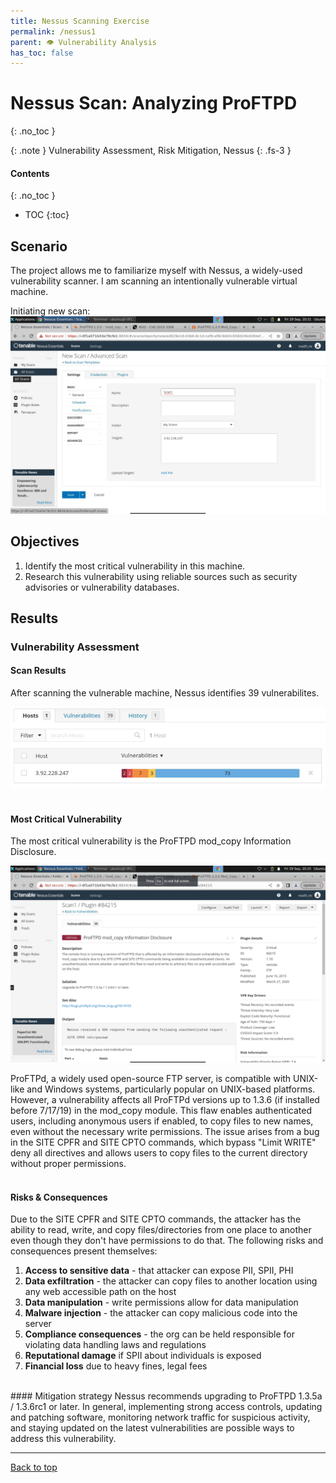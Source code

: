 ```yaml
---
title: Nessus Scanning Exercise
permalink: /nessus1
parent: 👁️ Vulnerability Analysis
has_toc: false
---
```

# Nessus Scan: Analyzing ProFTPD 
{: .no_toc }

{: .note }
Vulnerability Assessment, Risk Mitigation, Nessus
{: .fs-3 }

#### Contents
{: .no_toc }
- TOC
{:toc}

## Scenario
The project allows me to familiarize myself with Nessus, a widely-used vulnerability scanner. I am scanning an intentionally vulnerable virtual machine.

Initiating new scan:
![](/assets/images/nessus1/scansetup.png)

## Objectives
1. Identify the most critical vulnerability in this machine.
2. Research this vulnerability using reliable sources such as security advisories or vulnerability databases.

## Results

### Vulnerability Assessment

#### Scan Results
After scanning the vulnerable machine, Nessus identifies 39 vulnerabilites.

![](/assets/images/nessus1/scanresults.png)
<br>
<br>
#### Most Critical Vulnerability
The most critical vulnerability is the ProFTPD mod_copy Information Disclosure.

![](/assets/images/nessus1/vuln_proftpd.png)

ProFTPd, a widely used open-source FTP server, is compatible with UNIX-like and Windows systems, particularly popular on UNIX-based platforms. However, a vulnerability affects all ProFTPd versions up to 1.3.6 (if installed before 7/17/19) in the mod_copy module. This flaw enables authenticated users, including anonymous users if enabled, to copy files to new names, even without the necessary write permissions. The issue arises from a bug in the SITE CPFR and SITE CPTO commands, which bypass "Limit WRITE" deny all directives and allows users to copy files to the current directory without proper permissions.
<br>
<br>
#### Risks & Consequences
Due to the SITE CPFR and SITE CPTO commands, the attacker has the ability to read, write, and copy files/directories from one place to another even though they don't have permissions to do that. The following risks and consequences present themselves:

1. **Access to sensitive data** - that attacker can expose PII, SPII, PHI
2. **Data exfiltration** - the attacker can copy files to another location using any web accessible path on the host
3. **Data manipulation** - write permissions allow for data manipulation
4. **Malware injection** - the attacker can copy malicious code into the server
5. **Compliance consequences** - the org can be held responsible for violating data handling laws and regulations
6. **Reputational damage** if SPII about individuals is exposed
7. **Financial loss** due to heavy fines, legal fees

<br>
#### Mitigation strategy
Nessus recommends upgrading to ProFTPD 1.3.5a / 1.3.6rc1 or later. In general, implementing strong access controls, updating and patching software, monitoring network traffic for suspicious activity, and staying updated on the latest vulnerabilities are possible ways to address this vulnerability.

---

<a href="#top" id="back-to-top">Back to top</a>